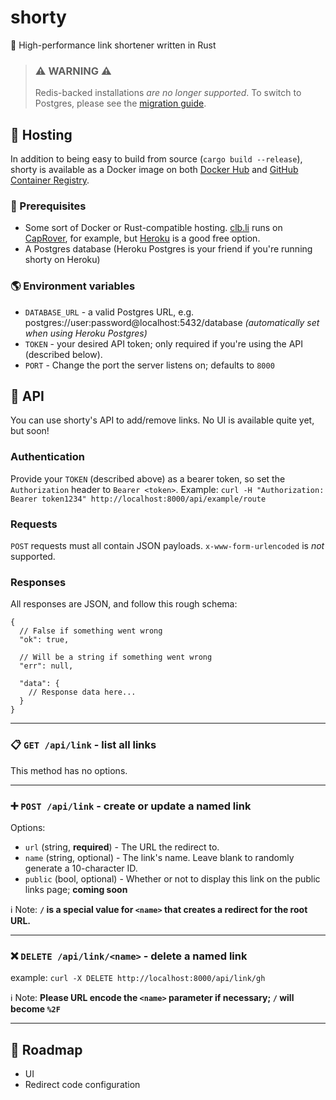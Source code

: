 # shorty

🔗 High-performance link shortener written in Rust

> ### ⚠️ WARNING ⚠️
>
> Redis-backed installations _are no longer supported_. To switch to Postgres, please see the [migration guide](MIGRATION.md).

## 💾 Hosting

In addition to being easy to build from source (`cargo build --release`), shorty is available as a Docker image on both [Docker Hub](https://hub.docker.com/r/cjdenio/shorty) and [GitHub Container Registry](https://ghcr.io/cjdenio/shorty).

### 🏁 Prerequisites

- Some sort of Docker or Rust-compatible hosting. [clb.li](https://clb.li) runs on [CapRover](https://caprover.com), for example, but [Heroku](https://heroku.com) is a good free option.
- A Postgres database (Heroku Postgres is your friend if you're running shorty on Heroku)

### 🌎 Environment variables

- `DATABASE_URL` - a valid Postgres URL, e.g. postgres://user:password@localhost:5432/database _(automatically set when using Heroku Postgres)_
- `TOKEN` - your desired API token; only required if you're using the API (described below).
- `PORT` - Change the port the server listens on; defaults to `8000`

## 📡 API

You can use shorty's API to add/remove links. No UI is available quite yet, but soon!

### Authentication

Provide your `TOKEN` (described above) as a bearer token, so set the `Authorization` header to `Bearer <token>`. Example: `curl -H "Authorization: Bearer token1234" http://localhost:8000/api/example/route`

### Requests

`POST` requests must all contain JSON payloads. `x-www-form-urlencoded` is _not_ supported.

### Responses

All responses are JSON, and follow this rough schema:

```jsonc
{
  // False if something went wrong
  "ok": true,

  // Will be a string if something went wrong
  "err": null,

  "data": {
    // Response data here...
  }
}
```

---

### 📋 `GET /api/link` - list all links

This method has no options.

---

### ➕ `POST /api/link` - create or update a named link

Options:

- `url` (string, **required**) - The URL the redirect to.
- `name` (string, optional) - The link's name. Leave blank to randomly generate a 10-character ID.
- `public` (bool, optional) - Whether or not to display this link on the public links page; **coming soon**

ℹ️ Note:
**`/` is a special value for `<name>` that creates a redirect for the root URL.**

---

### ❌ `DELETE /api/link/<name>` - delete a named link

example: `curl -X DELETE http://localhost:8000/api/link/gh`

ℹ️ Note:
**Please URL encode the `<name>` parameter if necessary; `/` will become `%2F`**

---

## 🚗 Roadmap

- UI
- Redirect code configuration
